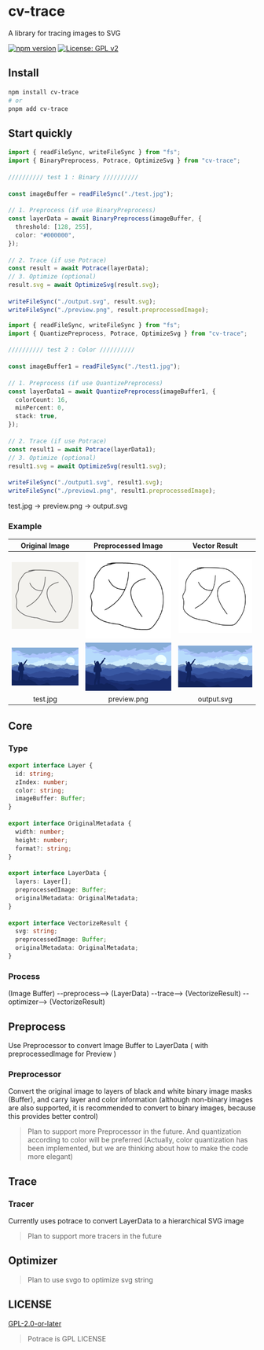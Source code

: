 # cv-trace

A library for tracing images to SVG

[![npm version](https://badge.fury.io/js/cv-trace.svg)](https://badge.fury.io/js/cv-trace)
[![License: GPL v2](https://img.shields.io/badge/License-GPL%20v2-blue.svg)](https://www.gnu.org/licenses/old-licenses/gpl-2.0.en.html)

## Install

```bash
npm install cv-trace
# or
pnpm add cv-trace
```

## Start quickly

```typescript
import { readFileSync, writeFileSync } from "fs";
import { BinaryPreprocess, Potrace, OptimizeSvg } from "cv-trace";

////////// test 1 : Binary //////////

const imageBuffer = readFileSync("./test.jpg");

// 1. Preprocess (if use BinaryPreprocess)
const layerData = await BinaryPreprocess(imageBuffer, {
  threshold: [128, 255],
  color: "#000000",
});

// 2. Trace (if use Potrace)
const result = await Potrace(layerData);
// 3. Optimize (optional)
result.svg = await OptimizeSvg(result.svg);

writeFileSync("./output.svg", result.svg);
writeFileSync("./preview.png", result.preprocessedImage);
```

```typescript
import { readFileSync, writeFileSync } from "fs";
import { QuantizePreprocess, Potrace, OptimizeSvg } from "cv-trace";

////////// test 2 : Color //////////

const imageBuffer1 = readFileSync("./test1.jpg");

// 1. Preprocess (if use QuantizePreprocess)
const layerData1 = await QuantizePreprocess(imageBuffer1, {
  colorCount: 16,
  minPercent: 0,
  stack: true,
});

// 2. Trace (if use Potrace)
const result1 = await Potrace(layerData1);
// 3. Optimize (optional)
result1.svg = await OptimizeSvg(result1.svg);

writeFileSync("./output1.svg", result1.svg);
writeFileSync("./preview1.png", result1.preprocessedImage);
```

test.jpg -> preview.png -> output.svg

### Example

| Original Image | Preprocessed Image | Vector Result |
|:--------------:|:-----------------:|:-------------:|
| ![test.jpg](test/test.jpg) | ![preview.png](test/preview.png) | ![output.svg](test/output.svg) |
| ![test1.jpg](test/test1.jpg) | ![preview1.png](test/preview1.png) | ![output1.svg](test/output1.svg) |
| test.jpg | preview.png | output.svg |

## Core

### Type

```ts
export interface Layer {
  id: string;
  zIndex: number;
  color: string;
  imageBuffer: Buffer;
}

export interface OriginalMetadata {
  width: number;
  height: number;
  format?: string;
}

export interface LayerData {
  layers: Layer[];
  preprocessedImage: Buffer;
  originalMetadata: OriginalMetadata;
}

export interface VectorizeResult {
  svg: string;
  preprocessedImage: Buffer;
  originalMetadata: OriginalMetadata;
}
```

### Process

(Image Buffer) --preprocess--> (LayerData) --trace--> (VectorizeResult) --optimizer--> (VectorizeResult)

## Preprocess

Use Preprocessor to convert Image Buffer to LayerData ( with preprocessedImage for Preview )

### Preprocessor

Convert the original image to layers of black and white binary image masks (Buffer), and carry layer and color information (although non-binary images are also supported, it is recommended to convert to binary images, because this provides better control)

> Plan to support more Preprocessor in the future. And quantization according to color will be preferred (Actually, color quantization has been implemented, but we are thinking about how to make the code more elegant)

## Trace

### Tracer

Currently uses potrace to convert LayerData to a hierarchical SVG image

> Plan to support more tracers in the future

## Optimizer

> Plan to use svgo to optimize svg string

## LICENSE

[GPL-2.0-or-later](LICENSE)

> Potrace is GPL LICENSE
